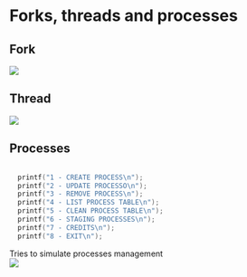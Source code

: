 # Forks, threads and processes

## Fork
<img src="http://www.csl.mtu.edu/cs4411.ck/www/NOTES/process/fork/fork-5.jpg"/>

## Thread 
<img src="https://muzaffar.xyz/wp-content/uploads/2018/09/pthreads_joining.gif"/>

## Processes
```c

  printf("1 - CREATE PROCESS\n");
  printf("2 - UPDATE PROCESSO\n");
  printf("3 - REMOVE PROCESS\n");
  printf("4 - LIST PROCESS TABLE\n");
  printf("5 - CLEAN PROCESS TABLE\n");
  printf("6 - STAGING PROCESSES\n");
  printf("7 - CREDITS\n");
  printf("8 - EXIT\n");
  ```
Tries to simulate processes management<br>
<img src="https://www.howtogeek.com/wp-content/uploads/2012/03/top.png"/>
